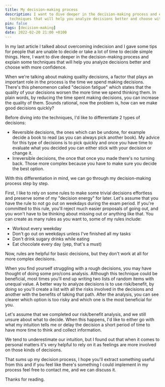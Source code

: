 ```yaml
---
title: My decision-making process
description: I want to dive deeper in the decision-making process and explain some
  techniques that will help you analyze decisions better and choose with more confidence.
pin: false
tags: [decision-making]
date: 2022-02-20 21:00 +0100
---
```

In my last article I talked about overcoming indecision and I gave some tips for people that are unable to decide or take a lot of time to decide simple things. Here, I want to dive deeper in the decision-making process and explain some techniques that will help you analyze decisions better and choose with more confidence.

When we're talking about making quality decisions, a factor that plays an important role in the process is the time we spend making decisions. There's this phenomenon called "decision fatigue" which states that the quality of your decisions worsen the more time we spend thinking them.  In plain words, by reducing the time spent making decisions, you can increase the quality of them. Sounds rational, now the problem is, how can we make good decisions quickly?

Before diving into the techniques, I'd like to differentiate 2 types of decisions:

- Reversible decisions, the ones which can be undone, for example decide a book to read (as you can always pick another book). My advice for this type of decisions is to pick quickly and once you have time to evaluate what you decided you can either stick with your decision or change it.
- Irreversible decisions, the once that once you made there's no turning back. Those more complex because you have to make sure you decide the best option.

With this differentiation in mind, we can go through my decision-making process step by step.

First, I like to rely on some rules to make some trivial decisions effortless and preserve some of my "decision energy" for later. Let's assume that you have the rule to not go out on weekdays during the exam period. If you're committed to this rule, you'll reject much easier proposals of going out, and you won't have to be thinking about missing out or anything like that. You can create as many rules as you want to, some of my rules include:

- Workout every weekday
- Don't go out on weekdays unless I've finished all my tasks
- Don't drink sugary drinks while eating
- Eat chocolate every day (yep, that's a must)

Now, rules are helpful for basic decisions, but they don't work at all for more complex decisions.

When you find yourself struggling with a rough decisions, you may have thought of doing some pro/cons analysis. Although this technique could be beneficial, most times you'll end up writing two lists of random items with unequal value. A better way to analyze decisions is to use risk/benefit, by doing so you'll create a list with all the risks involved in the decisions and another with the benefits of taking that path. After the analysis, you can see clearer which option is too risky and which one is the most beneficial for you.

Let's assume that we completed our risk/benefit analysis, and we still unsure about what to decide. When this happens, I'd like to either go with what my intuition tells me or delay the decision a short period of time to have more time to think and collect information. 

We tend to underestimate our intuition, but I found out that when it comes to personal matters it's very helpful to rely on it as feelings are more involved on those kinds of decisions.

That sums up my decision process, I hope you'll extract something useful from this and if you feel like there's something I could implement in my process feel free to contact me, and we can discuss it.

Thanks for reading.